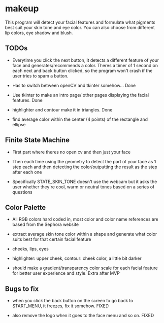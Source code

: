 # makeup

This program will detect your facial features and formulate what pigments best
suit your skin tone and eye color. You can also choose from different lip colors, 
eye shadow and blush.

## TODOs

- Everytime you click the next button, it detects a different feature of your 
face and generates/recommends a color. Theres a timer of 1 second on each next 
and back button clicked, so the program won't crash if the user tries to spam a
button. 

- Has to switch between openCV and tkinter somehow... Done

- Use tkinter to make an intro page/ other pages displaying the facial features. Done
- highlighter and contour make it in triangles. Done

- find average color within the center (4 points) of the rectangle and ellipse

## Finite State Machine

- First part where theres no open cv and then just your face

- Then each time using the geometry to detect the part of your face as 1 step 
each and then detecting the color/outputting the result as the step after each 
one

- Specifically STATE_SKIN_TONE doesn't use the webcam but it asks the user 
whether they're cool, warm or neutral tones based on a series of questions

## Color Palette
- All RGB colors hard coded in, most color and color name references are based 
from the Sephora website

- extract average skin tone color within a shape and generate what color suits 
best for that certain facial feature

- cheeks, lips, eyes

- highlighter: upper cheek, contour: cheek color, a little bit darker

- should make a gradient/transparency color scale for each facial feature for 
better user experience and style. Extra after MVP

## Bugs to fix 

- when you click the back button on the screen to go back to START_MENU, it 
freezes, fix it somehow. FIXED

- also remove the logo when it goes to the face menu and so on. FIXED
